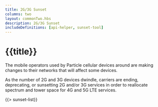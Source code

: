 ```yaml
---
title: 2G/3G Sunset
columns: two
layout: commonTwo.hbs
description: 2G/3G Sunset
includeDefinitions: [api-helper, sunset-tool]
---
```


# {{title}}

The mobile operators used by Particle cellular devices around are making changes to their networks that will affect some devices.

As the number of 2G and 3G devices dwindle, carriers are ending, deprecating, or sunsetting 2G and/or 3G services in order to reallocate
spectrum and tower space for 4G and 5G LTE services.

{{> sunset-list}}


